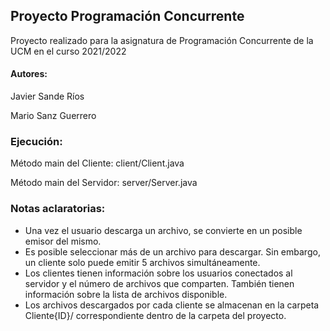## Proyecto Programación Concurrente

Proyecto realizado para la asignatura de Programación Concurrente de la UCM en el curso 2021/2022

#### Autores:
Javier Sande Ríos

Mario Sanz Guerrero

### Ejecución:
Método main del Cliente: client/Client.java

Método main del Servidor: server/Server.java

### Notas aclaratorias:

* Una vez el usuario descarga un archivo, se convierte en un posible emisor del mismo.
* Es posible seleccionar más de un archivo para descargar. Sin embargo, un cliente solo puede emitir 5 archivos simultáneamente.
* Los clientes tienen información sobre los usuarios conectados al servidor y el número de archivos que comparten. También tienen información sobre la lista de archivos disponible.
* Los archivos descargados por cada cliente se almacenan en la carpeta Cliente{ID}/ correspondiente dentro de la carpeta del proyecto.
